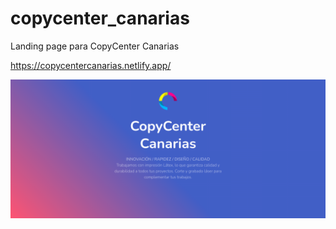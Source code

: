 # copycenter_canarias
Landing page para CopyCenter Canarias

https://copycentercanarias.netlify.app/

<p align="center" width="800">
   <img align="center" width="800" src="https://github.com/atomwhyred/copycenter_canarias/blob/main/CopyCenter%20Canarias_files/preview.png?raw=true" />
